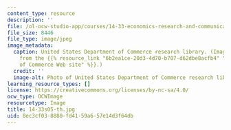 ```yaml
---
content_type: resource
description: ''
file: /ol-ocw-studio-app/courses/14-33-economics-research-and-communication-spring-2005/8ec3cf038880fd4159a657e14d3f64db_14-33s05-th.jpg
file_size: 8446
file_type: image/jpeg
image_metadata:
  caption: United States Department of Commerce research library. (Image is taken
    from the {{% resource_link "6b2ea1ce-20d3-4d70-b707-d62dbe8acfb4" "Department
    of Commerce Web site" %}}.)
  credit: ''
  image-alt: Photo of United States Department of Commerce research library.
learning_resource_types: []
license: https://creativecommons.org/licenses/by-nc-sa/4.0/
ocw_type: OCWImage
resourcetype: Image
title: 14-33s05-th.jpg
uid: 8ec3cf03-8880-fd41-59a6-57e14d3f64db
---
```

